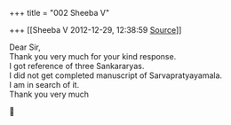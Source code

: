 +++
title = "002 Sheeba V"

+++
[[Sheeba V	2012-12-29, 12:38:59 [Source](https://groups.google.com/g/bvparishat/c/70xJ5D6LvT4)]]



Dear Sir,  
Thank you very much for your kind response.  
I got reference of three Sankararyas.  
I did not get completed manuscript of Sarvapratyayamala.  
I am in search of it.  
Thank you very much



